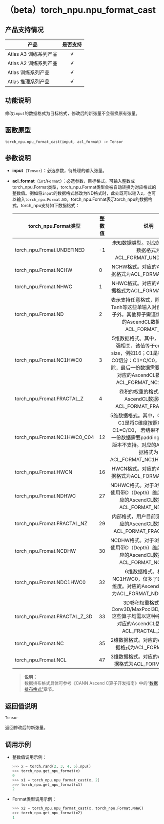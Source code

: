 # （beta）torch_npu.npu_format_cast

## 产品支持情况

| 产品                                                         | 是否支持 |
| ------------------------------------------------------------ | :------: |
|<term>Atlas A3 训练系列产品</term>           |    √     |
|<term>Atlas A2 训练系列产品</term> | √   |
|<term>Atlas 训练系列产品</term> | √   |
|<term>Atlas 推理系列产品</term>| √   |

## 功能说明

修改`input`的数据格式为目标格式，修改后的新张量不会替换原有张量。

## 函数原型

```
torch_npu.npu_format_cast(input, acl_format) -> Tensor
```

## 参数说明

- **input**（`Tensor`）：必选参数，待处理的输入张量。
- **acl_format**（`int`/`Format`）：必选参数，目标格式。可输入整数或torch_npu.Format类型，torch_npu.Format类型会被自动转换为对应格式的整数值。例如将`input`的数据格式修改为ND格式时，此处既可以输入`2`，也可以输入`torch_npu.Format.ND`。torch_npu.Format表示torch_npu的数据格式，torch_npu支持如下数据格式：

    |torch_npu.Format类型|整数值|说明|
    | ------| ------|:------: |
    |torch_npu.Fromat.UNDEFINED|-1|未知数据类型。对应的AscendCL数据格式为ACL_FORMAT_UNDEFINED。|
    |torch_npu.Fromat.NCHW|0|NCHW格式。对应的AscendCL数据格式为ACL_FORMAT_NCHW。|
    |torch_npu.Fromat.NHWC|1|NHWC格式。对应的AscendCL数据格式为ACL_FORMAT_NHWC。|
    |torch_npu.Fromat.ND|2|表示支持任意格式，除了Square、Tanh等这些单输入对自身处理的算子外，其他算子需谨慎使用。对应的AscendCL数据格式为ACL_FORMAT_ND。|
    |torch_npu.Fromat.NC1HWC0|3|5维数据格式。其中，C0与微架构强相关，该值等于cube单元的size，例如16；C1是将C维度按照C0切分：C1=C/C0， 若结果不整除，最后一份数据需要填充到C0。对应的AscendCL数据格式为ACL_FORMAT_NC1HWC0。|
    |torch_npu.Fromat.FRACTAL_Z|4|卷积的权重的格式。对应的AscendCL数据格式为ACL_FORMAT_FRACTAL_Z。|
    |torch_npu.Fromat.NC1HWC0_C04|12|5维数据格式。其中，C0固定为4，C1是将C维度按照C0切分：C1=C/C0， 若结果不整除，最后一份数据需要padding到C0。当前版本不支持。对应的AscendCL数据格式为ACL_FORMAT_NC1HWC0_C04。|
    |torch_npu.Fromat.HWCN|16|HWCN格式。对应的AscendCL数据格式为ACL_FORMAT_HWCN。|
    |torch_npu.Fromat.NDHWC|27|NDHWC格式。对于3维图像就需要使用带D（Depth）维度的格式。对应的AscendCL数据格式为ACL_FORMAT_NDHWC。|
    |torch_npu.Fromat.FRACTAL_NZ|29|内部格式，用户目前无需使用。对应的AscendCL数据格式为ACL_FORMAT_FRACTAL_NZ。|
    |torch_npu.Fromat.NCDHW|30|NCDHW格式。对于3维图像就需要使用带D（Depth）维度的格式。对应的AscendCL数据格式为ACL_FORMAT_NCDHW。|
    |torch_npu.Fromat.NDC1HWC0|32|6维数据格式。相比于NC1HWC0，仅多了D（Depth）维度。对应的AscendCL数据格式为ACL_FORMAT_NDC1HWC0。|
    |torch_npu.Fromat.FRACTAL_Z_3D|33|3D卷积权重格式，例如Conv3D/MaxPool3D/AvgPool3D这些算子均需以这种格式来表达。对应的AscendCL数据格式为ACL_FRACTAL_Z_3D。|
    |torch_npu.Fromat.NC|35|2维数据格式。对应的AscendCL数据格式为ACL_FORMAT_NC。|
    |torch_npu.Fromat.NCL|47|3维数据格式。对应的AscendCL数据格式为ACL_FORMAT_NCL。|
    
    >**说明：**<br>
    数据排布格式具体可参考《CANN Ascend C算子开发指南》中的“<a href="https://www.hiascend.com/document/detail/zh/canncommercial/82RC1/opdevg/Ascendcopdevg/atlas_ascendc_10_0099.html">数据排布格式”</a>章节。

## 返回值说明
`Tensor`

返回修改后的新张量。

## 调用示例

- 整数值调用示例：

    ```python
    >>> x = torch.rand(2, 3, 4, 5).npu()
    >>> torch_npu.get_npu_format(x)
    0
    >>> x1 = torch_npu.npu_format_cast(x, 2)
    >>> torch_npu.get_npu_format(x1)
    2
    ```

- Format类型调用示例：

    ```python
    >>> x2 = torch_npu.npu_format_cast(x, torch_npu.Format.NHWC)
    >>> torch_npu.get_npu_format(x2)
    1
    ```
